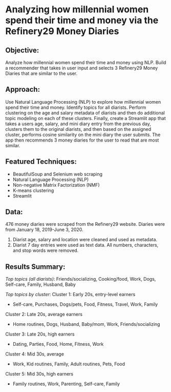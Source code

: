 # Analyzing how millennial women spend their time and money via the Refinery29 Money Diaries

## **Objective:**  
Analyze how millennial women spend their time and money using NLP. Build a recommender that takes in user input and selects 3 Refinery29 Money Diaries that are similar to the user.

## **Approach:**
Use Natural Language Processing (NLP) to explore how millennial women spend their time and money. Identify topics for all diarists. Perform clustering on the age and salary metadata of diarists and then do additional topic modeling on each of these clusters.  Finally, create a Streamlit app that takes a users age, salary, and mini diary entry from the previous day, clusters them to the original diarists, and then based on the assigned cluster, performs cosine similarity on the mini diary the user submits. The app then recommends 3 money diaries for the user to read that are most similar.

## **Featured Techniques:**
- BeautifulSoup and Selenium web scraping
- Natural Language Processing (NLP)
- Non-negative Matrix Factorization (NMF)
- K-means clustering
- Streamlit

## **Data:**
476 money diaries were scraped from the Refinery29 website. Diaries were from January 18, 2019-June 3, 2020.
1. Diarist age, salary and location were cleaned and used as metadata.
2. Diarist 7 day entries were used as text data. All numbers, characters, and stop words were removed.

## **Results Summary:**
*Top topics (all diarists)*: Friends/socializing, Cooking/food, Work, Dogs, Self-care, Family, Husband, Baby

*Top topics by cluster*:
Cluster 1: Early 20s, entry-level earners
- Self-care, Purchases, Dogs/pets, Food, Fitness, Travel, Work, Family

Cluster 2: Late 20s, average earners
- Home routines, Dogs, Husband, Baby/mom, Work, Friends/socializing

Cluster 3: Late 20s, high earners
- Dating, Parties, Food, Home, Fitness, Work

Cluster 4: Mid 30s, average
- Work, Kid routines, Family, Adult routines, Pets, Food

Cluster 5: Mid 30s, high earners  
- Family routines, Work, Parenting, Self-care, Family

